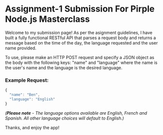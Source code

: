 # Assignment-1 Submission For Pirple Node.js Masterclass

Welcome to my submission page! As per the asignment guidelines, I have built a fully functional RESTful API that parses a request body and returns a message based on the time of the day, the language requested and the user name provided.

To use, please make an HTTP POST request and specify a JSON object as the body with the following keys: "name" and "language" where the name is the user's name and the language is the desired language.

### Example Request:

```javascript
{
  "name": "Ben",
  "language": "English"
}
```

*(**Please note** - The language options available are English, French and Spanish. All other language choices will default to English.)*

Thanks, and enjoy the app!

